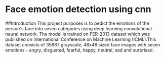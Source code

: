 # Face emotion detection using cnn
##Introduction
This project purposes is to pedict the emotions of the person's face into seven categories using deep learning convolutional neural network.
The model is trained on FER-2013 dataset which was published on International Conference on Machine Learning (ICML).This dataset consists of 35887 grayscale, 48x48 sized face images with seven emotions - angry, disgusted, fearful, happy, neutral, sad and surprised.
